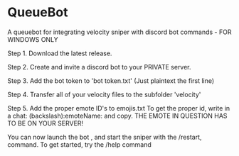 # QueueBot
A queuebot for integrating velocity sniper with discord bot commands - FOR WINDOWS ONLY

Step 1.
Download the latest release.

Step 2. 
Create and invite a discord bot to your PRIVATE server.

Step 3.
Add the bot token to 'bot token.txt' (Just plaintext the first line)

Step 4.
Transfer all of your velocity files to the subfolder 'velocity'

Step 5.
Add the proper emote ID's to emojis.txt
To get the proper id, write in a chat: (backslash):emoteName:
and copy. 
THE EMOTE IN QUESTION HAS TO BE ON YOUR SERVER!


You can now launch the bot , and start the sniper with the /restart, command.
To get started, try the /help command


